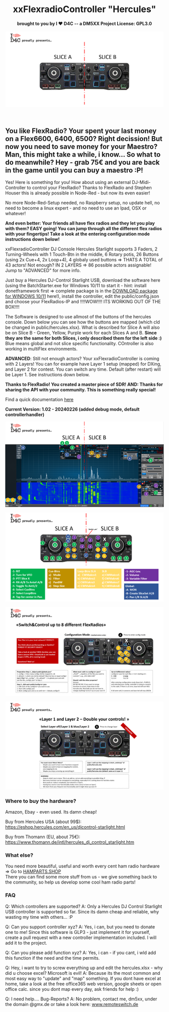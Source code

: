 <h1 align="center">xxFlexradioController "Hercules"</h1>
<h4 align="center"> brought to you by I	&#10084; D4C -- a DM5XX Project License: GPL3.0</h4>

![](public/xxHercules.PNG)

<p align="center">
<br>
<h2>You like FlexRadio? Your spent your last money on a Flex6600, 6400, 6500? Right decission! But now you need to save money for your Maestro? Man, this might take a while, i know... So what to do meanwhile? Hey - grab 75€ and you are back in the game until you can buy a maestro :P!<br></h2>
</p>

<p>
  Yes! Here is something for you! How about using an external DJ-Midi-Controller to control your FlexRadio? Thanks to FlexRadio and Stephen Houser this is already possible in Node-Red - but now its even easier!
</p>
<p>No more Node-Red-Setup needed, no Raspberry setup, no update hell, no need to become a linux expert - and no need to use an Ipad, OSX or whatever!</p> 
<p>
  <b>And even better: Your friends all have flex radios and they let you play with them? EASY going! You can jump through all the different flex radios with your fingertips! Take a look at the entering configuration mode instructions down below!</b>
</p>
<p>
xxFlexradioController DJ Console Hercules Starlight supports 3 Faders, 2 Turning-Wheels with 1 Touch-Btn in the middle, 6 Rotary potis, 26 Buttons (using 2x Cue+4, 2x Loop+4), 4 globaly used buttons => THATS A TOTAL of 43 actors! Not enough? IN 2 LAYERS => 86 possible actors assignable! Jump to "ADVANCED" for more info.
</p>
<p>
Just buy a Hercules DJ-Control Starlight USB, download the software here (using the BatchStarter.exe for Windows 10/11 to start it - hint: install donetframework first => complete package is in the <a href="https://www.hamradioland.de/rh.zip" target=_blank>DOWNLOAD package for WINDOWS 10/11</a> here!), install the controller, edit the public/config.json and choose your FlexRadios-IP and !!!!WOW!!!! ITS WORKING OUT OF THE BOX!!!!
</p>
<p>
  The Software is designed to use allmost of the buttons of the hercules console. Down below you can see how the buttons are mapped (which cld be changed in public/hercules.xlsx). What is described for Slice A will also be on Slice B - Green, Yellow, Purple work for each Slices A and B. <b>Since they are the same for both Slices, i only described them for the left side :)</b><br/> Blue means global and not slice specific functionality. COntroller is also working in multiFlex environments. 
</p>
<p>
  <b>ADVANCED</b>: Still not enough actors?</b> Your xxFlexradioController is coming with 2 Layers! You can for example have Layer 1 setup (mapped) for DXing, and Layer 2 for contest. You can switch any time. Default (after restart) will be Layer 1. See instructions down below.
</p>
<p>
  <b>Thanks to FlexRadio! You created a master piece of SDR! AND: Thanks for sharing the API with your community. This is something really special!</b>
</p>
<p>
  Find a quick documentation  <a href="https://www.hamradioland.de/rh.pdf" target=_blank>here</a>
</p>
<p>
  <b>Current Version: 1.02 - 20240226 (added debug mode, default controllerhandler)</b>
</p>

![](public/overview.PNG)

![](public/menu.PNG)

![](public/config_flex.PNG)

![](public/layer.PNG)

### Where to buy the hardware?
Amazon, Ebay - even used. Its damn cheap!

Buy from Hercules USA (about 99$):
https://eshop.hercules.com/en_us/djcontrol-starlight.html

Buy from Thomann (EU, about 75€):
https://www.thomann.de/intl/hercules_dj_control_starlight.htm

### What else?
You need more beautiful, useful and worth every cent ham radio hardware => Go to <a href="http://hamparts.shop" target=_blank>HAMPARTS.SHOP</a></br>
There you can find some more stuff from us - we give something back to the community, so help us develop some cool ham radio parts!

### FAQ
Q: Which controllers are supported?
A: Only a Hercules DJ Control Starlight USB controller is supported so far. Since its damn cheap and reliable, why wasting my time with others... :P

Q: Can you support controller xyz?
A: Yes, i can, but you need to donate one to me! Since this software is GLP3 - just implement it for yourself, create a pull request with a new controller implementation included. I will add it to the project.

Q: Can you please add function xyz?
A: Yes, i can - if you cant, i wld add this function if the need and the time permits. 

Q: Hey, i want to try to screw everything up and edit the hercules.xlsx - why did u choose excel? Microsoft is evil!
A: Because its the most common and most easy way to "update" and "map" something. If you dont have excel at home, take a look at the free office365 web version, google sheets or open office calc. 
since you dont map every day, ask friends for help :)

Q: I need help.... Bug-Reports?
A: No problem, contact me, dm5xx, under the domain @gmx.de or take a look here: <a href="http://www.remoteswitch.de" target=_blank>www.remoteswitch.de</a>
